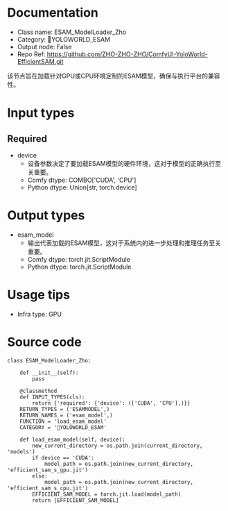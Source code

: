 # Documentation
- Class name: ESAM_ModelLoader_Zho
- Category: 🔎YOLOWORLD_ESAM
- Output node: False
- Repo Ref: https://github.com/ZHO-ZHO-ZHO/ComfyUI-YoloWorld-EfficientSAM.git

该节点旨在加载针对GPU或CPU环境定制的ESAM模型，确保与执行平台的兼容性。

# Input types
## Required
- device
    - 设备参数决定了要加载ESAM模型的硬件环境，这对于模型的正确执行至关重要。
    - Comfy dtype: COMBO['CUDA', 'CPU']
    - Python dtype: Union[str, torch.device]

# Output types
- esam_model
    - 输出代表加载的ESAM模型，这对于系统内的进一步处理和推理任务至关重要。
    - Comfy dtype: torch.jit.ScriptModule
    - Python dtype: torch.jit.ScriptModule

# Usage tips
- Infra type: GPU

# Source code
```
class ESAM_ModelLoader_Zho:

    def __init__(self):
        pass

    @classmethod
    def INPUT_TYPES(cls):
        return {'required': {'device': (['CUDA', 'CPU'],)}}
    RETURN_TYPES = ('ESAMMODEL',)
    RETURN_NAMES = ('esam_model',)
    FUNCTION = 'load_esam_model'
    CATEGORY = '🔎YOLOWORLD_ESAM'

    def load_esam_model(self, device):
        new_current_directory = os.path.join(current_directory, 'models')
        if device == 'CUDA':
            model_path = os.path.join(new_current_directory, 'efficient_sam_s_gpu.jit')
        else:
            model_path = os.path.join(new_current_directory, 'efficient_sam_s_cpu.jit')
        EFFICIENT_SAM_MODEL = torch.jit.load(model_path)
        return [EFFICIENT_SAM_MODEL]
```